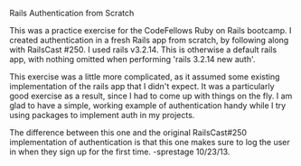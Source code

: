 Rails Authentication from Scratch

This was a practice exercise for the CodeFellows Ruby on Rails bootcamp. I created authentication in a fresh Rails app from scratch, by following along with RailsCast #250. I used rails v3.2.14. This is otherwise a default rails app, with nothing omitted when performing 'rails 3.2.14 new auth'.

This exercise was a little more complicated, as it assumed some existing implementation of the rails app that I didn't expect.  It was a particularly good exercise as a result, since I had to come up with things on the fly.  I am glad to have a simple, working example of authentication handy while I try using packages to implement auth in my projects. 

The difference between this one and the original RailsCast#250 implementation of authentication is that this one makes sure to log the user in when they sign up for the first time.
-sprestage 10/23/13.


